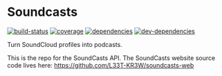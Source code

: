 # Soundcasts

[![build-status][build-status-badge]][build-status-href]
[![coverage][coverage-badge]][coverage-href]
[![dependencies][dependencies-badge]][dependencies-href]
[![dev-dependencies][dev-dependencies-badge]][dev-dependencies-href]


Turn SoundCloud profiles into podcasts.

This is the repo for the SoundCasts API. The SoundCasts website source code lives here: https://github.com/L33T-KR3W/soundcasts-web


[build-status-badge]: https://travis-ci.org/soundcasts/soundcasts-server.svg
[build-status-href]: https://travis-ci.org/soundcasts/soundcasts-server

[coverage-badge]: https://coveralls.io/repos/L33T-KR3W/soundcasts-server/badge.svg?branch=master&service=github
[coverage-href]: https://coveralls.io/github/L33T-KR3W/soundcasts-server?branch=master

[dependencies-badge]: https://david-dm.org/L33T-KR3W/soundcasts-server.svg
[dependencies-href]: https://david-dm.org/L33T-KR3W/soundcasts-server

[dev-dependencies-badge]: https://david-dm.org/L33T-KR3W/soundcasts-server/dev-status.svg
[dev-dependencies-href]: https://david-dm.org/L33T-KR3W/soundcasts-server#info=devDependencies
